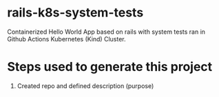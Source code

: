 # rails-k8s-system-tests
Containerized Hello World App based on rails with system tests ran in Github Actions Kubernetes (Kind) Cluster.

# Steps used to generate this project

1. Created repo and defined description (purpose)

